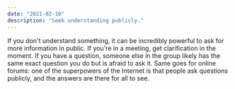 ```yaml
---
date: "2021-02-10"
description: "Seek understanding publicly."
---
```


If you don't understand something, it can be incredibly powerful to ask for more information in public. If you're in a meeting, get clarification in the moment. If you have a question, someone else in the group likely has the same exact question you do but is afraid to ask it. Same goes for online forums: one of the superpowers of the Internet is that people ask questions publicly, and the answers are there for all to see.
